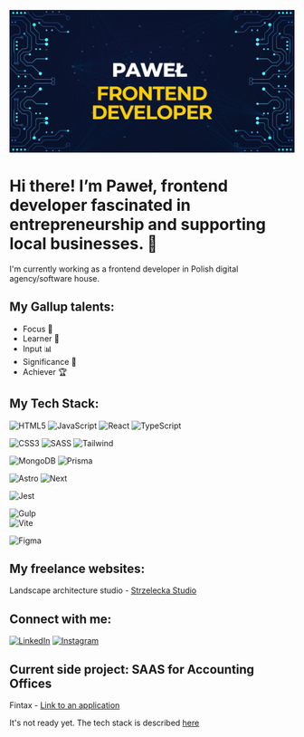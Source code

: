 ![](banner.jpg)
# Hi there! I’m Paweł, frontend developer fascinated in entrepreneurship and supporting local businesses. 👋

I'm currently working as a frontend developer in Polish digital agency/software house.

## My Gallup talents:
- Focus 🎯
- Learner 📖
- Input 📊
- Significance 🤝
- Achiever 🏆

## My Tech Stack:
![HTML5](https://img.shields.io/badge/html5-%23E34F26.svg?style=for-the-badge&logo=html5&logoColor=white) 
![JavaScript](https://img.shields.io/badge/javascript-%23323330.svg?style=for-the-badge&logo=javascript&logoColor=%23F7DF1E) 
![React](https://img.shields.io/badge/React-20232A?style=for-the-badge&logo=react&logoColor=61DAFB)
![TypeScript](https://img.shields.io/badge/TypeScript-007ACC?style=for-the-badge&logo=typescript&logoColor=white)

![CSS3](https://img.shields.io/badge/css3-%231572B6.svg?style=for-the-badge&logo=css3&logoColor=white) 
![SASS](https://img.shields.io/badge/SASS-hotpink.svg?style=for-the-badge&logo=SASS&logoColor=white) 
![Tailwind](https://img.shields.io/badge/Tailwind_CSS-38B2AC?style=for-the-badge&logo=tailwind-css&logoColor=white)

![MongoDB](https://img.shields.io/badge/MongoDB-%234ea94b.svg?style=for-the-badge&logo=mongodb&logoColor=white)
![Prisma](https://img.shields.io/badge/Prisma-3982CE?style=for-the-badge&logo=Prisma&logoColor=white)

![Astro](https://img.shields.io/badge/Astro-0C1222?style=for-the-badge&logo=astro&logoColor=FDFDFE)
![Next](https://img.shields.io/badge/next.js-000000?style=for-the-badge&logo=nextdotjs&logoColor=white)

![Jest](https://img.shields.io/badge/-jest-%23C21325?style=for-the-badge&logo=jest&logoColor=white)

![Gulp](https://img.shields.io/badge/GULP-%23CF4647.svg?style=for-the-badge&logo=gulp&logoColor=white) 	
![Vite](https://img.shields.io/badge/Vite-B73BFE?style=for-the-badge&logo=vite&logoColor=FFD62E)

![Figma](https://img.shields.io/badge/figma-%23F24E1E.svg?style=for-the-badge&logo=figma&logoColor=white)

## My freelance websites:
Landscape architecture studio - [Strzelecka Studio](https://strzeleckastudio.pl/)

## Connect with me:
[![LinkedIn](https://img.shields.io/badge/LinkedIn-0077B5?style=for-the-badge&logo=linkedin&logoColor=white)](https://www.linkedin.com/in/pawe%C5%82-gnat/)
[![Instagram](https://img.shields.io/badge/Instagram-E4405F?style=for-the-badge&logo=instagram&logoColor=white)](https://www.instagram.com/pawel.coder/)

## Current side project: SAAS for Accounting Offices

Fintax - [Link to an application](https://fintax-psi.vercel.app/)

It's not ready yet. The tech stack is described [here](https://github.com/Pawel-Gnat/Fintax)

